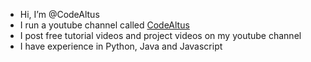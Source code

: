 - Hi, I’m @CodeAltus
- I run a youtube channel called [CodeAltus](https://www.youtube.com/channel/UCURU-UotdxRNsfdbzIkMVlg)
- I post free tutorial videos and project videos on my youtube channel
- I have experience in Python, Java and Javascript
